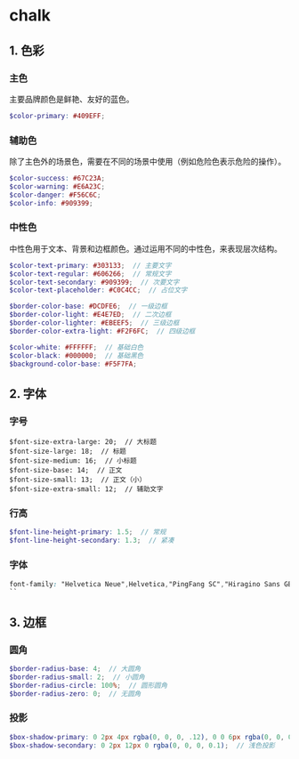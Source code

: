 # chalk

## 1. 色彩

### 主色

主要品牌颜色是鲜艳、友好的蓝色。

```scss
$color-primary: #409EFF;
```

### 辅助色

除了主色外的场景色，需要在不同的场景中使用（例如危险色表示危险的操作）。

```scss
$color-success: #67C23A;
$color-warning: #E6A23C;
$color-danger: #F56C6C;
$color-info: #909399;
```

### 中性色

中性色用于文本、背景和边框颜色。通过运用不同的中性色，来表现层次结构。

```scss
$color-text-primary: #303133;  // 主要文字
$color-text-regular: #606266;  // 常规文字
$color-text-secondary: #909399;  // 次要文字
$color-text-placeholder: #C0C4CC;  // 占位文字

$border-color-base: #DCDFE6;  // 一级边框
$border-color-light: #E4E7ED;  // 二次边框
$border-color-lighter: #EBEEF5;  // 三级边框
$border-color-extra-light: #F2F6FC;  // 四级边框

$color-white: #FFFFFF;  // 基础白色
$color-black: #000000;  // 基础黑色
$background-color-base: #F5F7FA;
```

## 2. 字体

### 字号

```
$font-size-extra-large: 20;  // 大标题
$font-size-large: 18;  // 标题
$font-size-medium: 16;  // 小标题
$font-size-base: 14;  // 正文
$font-size-small: 13;  // 正文（小）
$font-size-extra-small: 12;  // 辅助文字
```

### 行高

```scss
$font-line-height-primary: 1.5;  // 常规
$font-line-height-secondary: 1.3;  // 紧凑
```

### 字体

```css
font-family: "Helvetica Neue",Helvetica,"PingFang SC","Hiragino Sans GB","Microsoft YaHei","微软雅黑",Arial,sans-serif;
``
```

## 3. 边框

### 圆角

```scss
$border-radius-base: 4;  // 大圆角
$border-radius-small: 2;  // 小圆角
$border-radius-circle: 100%;  // 圆形圆角
$border-radius-zero: 0;  // 无圆角
```

### 投影

```scss
$box-shadow-primary: 0 2px 4px rgba(0, 0, 0, .12), 0 0 6px rgba(0, 0, 0, .04);  // 基础投影
$box-shadow-secondary: 0 2px 12px 0 rgba(0, 0, 0, 0.1);  // 浅色投影
```

